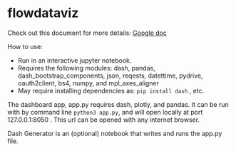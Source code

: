 # flowdataviz


Check out this document for more details: [Google doc](https://docs.google.com/document/d/1l-gVwYZWv5JqQe_aZ50hXfL84tIgdjkhtddLv-gZDsg/edit?usp=sharing)


How to use:

* Run in an interactive jupyter notebook.
* Requires the following modules: dash, pandas, dash_bootstrap_components, json, reqests, datettime, pydrive, oauth2client, bs4,
numpy, and mpl_axes_aligner
* May require installing dependencies as: `pip install dash` , etc.

The dashboard app, app.py requires dash, plotly, and pandas. 
It can be run with by command line `python3 app.py`, and will open locally at port 127.0.0.1:8050 .
This url can be opened with any internet browser.

Dash Generator is an (optional) notebook that writes and runs the app.py file.  
